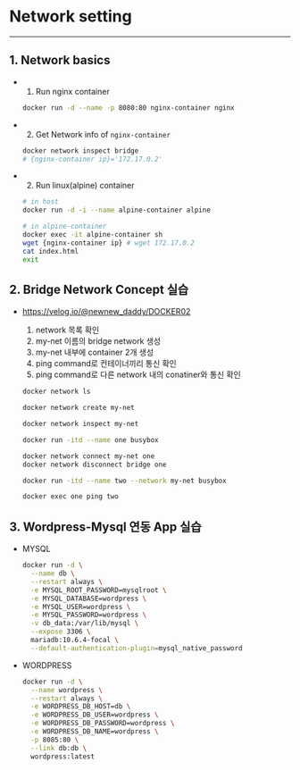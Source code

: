 # Network setting

---

## 1. Network basics

- 1. Run nginx container

  ```sh
  docker run -d --name -p 8080:80 nginx-container nginx
  ```

- 2. Get Network info of `nginx-container`

  ```sh
  docker network inspect bridge
  # {nginx-container ip}='172.17.0.2'
  ```

- 2. Run linux(alpine) container

  ```sh
  # in host
  docker run -d -i --name alpine-container alpine

  # in alpine-container
  docker exec -it alpine-container sh
  wget {nginx-container ip} # wget 172.17.0.2
  cat index.html
  exit
  ```

## 2. Bridge Network Concept 실습

- https://velog.io/@newnew_daddy/DOCKER02

  1. network 목록 확인
  2. my-net 이름의 bridge network 생성
  3. my-net 내부에 container 2개 생성
  4. ping command로 컨테이너끼리 통신 확인
  5. ping command로 다른 network 내의 conatiner와 통신 확인

  ```sh
  docker network ls

  docker network create my-net

  docker network inspect my-net

  docker run -itd --name one busybox

  docker network connect my-net one
  docker network disconnect bridge one

  docker run -itd --name two --network my-net busybox

  docker exec one ping two
  ```
## 3. Wordpress-Mysql 연동 App 실습
* MYSQL
  ```sh
  docker run -d \
    --name db \
    --restart always \
    -e MYSQL_ROOT_PASSWORD=mysqlroot \
    -e MYSQL_DATABASE=wordpress \
    -e MYSQL_USER=wordpress \
    -e MYSQL_PASSWORD=wordpress \
    -v db_data:/var/lib/mysql \
    --expose 3306 \
    mariadb:10.6.4-focal \
    --default-authentication-plugin=mysql_native_password
  ```

* WORDPRESS
  ```sh
  docker run -d \
    --name wordpress \
    --restart always \
    -e WORDPRESS_DB_HOST=db \
    -e WORDPRESS_DB_USER=wordpress \
    -e WORDPRESS_DB_PASSWORD=wordpress \
    -e WORDPRESS_DB_NAME=wordpress \
    -p 8085:80 \
    --link db:db \
    wordpress:latest
  ```
